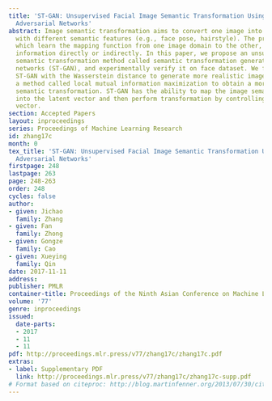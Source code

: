 ```yaml
---
title: 'ST-GAN: Unsupervised Facial Image Semantic Transformation Using Generative
  Adversarial Networks'
abstract: Image semantic transformation aims to convert one image into another image
  with different semantic features (e.g., face pose, hairstyle). The previous methods,
  which learn the mapping function from one image domain to the other, require supervised
  information directly or indirectly. In this paper, we propose an unsupervised image
  semantic transformation method called semantic transformation generative adversarial
  networks (ST-GAN), and experimentally verify it on face dataset. We further improve
  ST-GAN with the Wasserstein distance to generate more realistic images and propose
  a method called local mutual information maximization to obtain a more explicit
  semantic transformation. ST-GAN has the ability to map the image semantic features
  into the latent vector and then perform transformation by controlling the latent
  vector.
section: Accepted Papers
layout: inproceedings
series: Proceedings of Machine Learning Research
id: zhang17c
month: 0
tex_title: 'ST-GAN: Unsupervised Facial Image Semantic Transformation Using Generative
  Adversarial Networks'
firstpage: 248
lastpage: 263
page: 248-263
order: 248
cycles: false
author:
- given: Jichao
  family: Zhang
- given: Fan
  family: Zhong
- given: Gongze
  family: Cao
- given: Xueying
  family: Qin
date: 2017-11-11
address: 
publisher: PMLR
container-title: Proceedings of the Ninth Asian Conference on Machine Learning
volume: '77'
genre: inproceedings
issued:
  date-parts:
  - 2017
  - 11
  - 11
pdf: http://proceedings.mlr.press/v77/zhang17c/zhang17c.pdf
extras:
- label: Supplementary PDF
  link: http://proceedings.mlr.press/v77/zhang17c/zhang17c-supp.pdf
# Format based on citeproc: http://blog.martinfenner.org/2013/07/30/citeproc-yaml-for-bibliographies/
---
```

